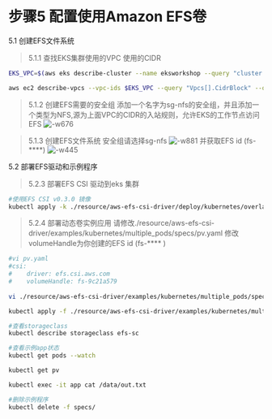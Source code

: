 # 步骤5 配置使用Amazon EFS卷

5.1 创建EFS文件系统

>5.1.1 查找EKS集群使用的VPC 使用的CIDR

```bash
EKS_VPC=$(aws eks describe-cluster --name eksworkshop --query "cluster.resourcesVpcConfig.vpcId" --output text)

aws ec2 describe-vpcs --vpc-ids $EKS_VPC --query "Vpcs[].CidrBlock" --output text


```
>5.1.2 创建EFS需要的安全组
添加一个名字为sg-nfs的安全组，并且添加一个类型为NFS,源为上面VPC的CIDR的入站规则，允许EKS的工作节点访问EFS
![-w676](media/15836602498237/15837596877215.jpg)

>5.1.3 创建EFS文件系统
安全组请选择sg-nfs
![-w881](media/15836602498237/15837598666553.jpg)
并获取EFS id (fs-****)
![-w445](media/15836602498237/15837599707448.jpg)

5.2 部署EFS驱动和示例程序
> 5.2.3 部署EFS CSI 驱动到eks 集群

```bash
#使用EFS CSI v0.3.0 镜像
kubectl apply -k ./resource/aws-efs-csi-driver/deploy/kubernetes/overlays/stable

```
>5.2.4 部署动态卷实例应用
请修改./resource/aws-efs-csi-driver/examples/kubernetes/multiple_pods/specs/pv.yaml 修改volumeHandle为你创建的EFS id (fs-**** )

```bash
#vi pv.yaml
#csi:
#    driver: efs.csi.aws.com
#    volumeHandle: fs-9c21a579
    
vi ./resource/aws-efs-csi-driver/examples/kubernetes/multiple_pods/specs/pv.yaml

kubectl apply -f ./resource/aws-efs-csi-driver/examples/kubernetes/multiple_pods/specs/

#查看storageclass
kubectl describe storageclass efs-sc

#查看示例app状态
kubectl get pods --watch

kubectl get pv

kubectl exec -it app cat /data/out.txt

#删除示例程序
kubectl delete -f specs/
```